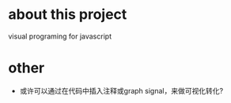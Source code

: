 # about this project

  visual programing for javascript

# other
- 或许可以通过在代码中插入注释或graph signal，来做可视化转化?

